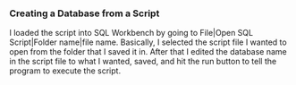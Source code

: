 ### Creating a Database from a Script

I loaded the script into SQL Workbench by going to File|Open SQL Script|Folder name|file name. Basically, I selected the script file I wanted to open from the folder that I saved it in. After that I edited the database name in the script file to what I wanted, saved, and hit the run button to tell the program to execute the script.

